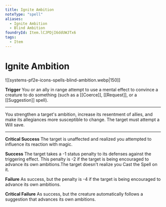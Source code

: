 ```yaml
---
title: Ignite Ambition
noteType: "spell"
aliases:
  - Ignite Ambition
  - Blind Ambition
foundryId: Item.lCJPDjI6ddUWJTx6
tags:
  - Item
---
```


# Ignite Ambition
![[systems-pf2e-icons-spells-blind-ambition.webp|150]]

**Trigger** You or an ally in range attempt to use a mental effect to convince a creature to do something (such as a [[Coerce]], [[Request]], or a [[Suggestion]] spell).

* * *

You strengthen a target's ambition, increase its resentment of allies, and make its allegiances more susceptible to change. The target must attempt a Will save.

* * *

**Critical Success** The target is unaffected and realized you attempted to influence its reaction with magic.

**Success** The target takes a -1 status penalty to its defenses against the triggering effect. This penalty is -2 if the target is being encouraged to advance its own ambitions.The target doesn't realize you Cast the Spell on it.

**Failure** As success, but the penalty is -4 if the target is being encouraged to advance its own ambitions.

**Critical Failure** As success, but the creature automatically follows a suggestion that advances its own ambitions.

